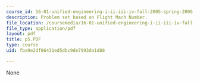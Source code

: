 ```yaml
---
course_id: 16-01-unified-engineering-i-ii-iii-iv-fall-2005-spring-2006
description: Problem set based on Flight Mach Number.
file_location: /coursemedia/16-01-unified-engineering-i-ii-iii-iv-fall-2005-spring-2006/fba9e2df06431ed5dbc9de7993da1d88_p5.PDF
file_type: application/pdf
layout: pdf
title: p5.PDF
type: course
uid: fba9e2df06431ed5dbc9de7993da1d88

---
```

None